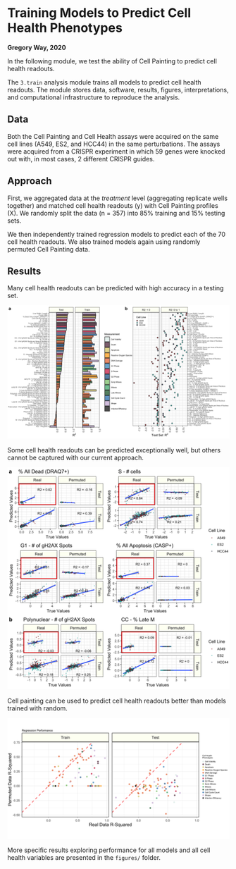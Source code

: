 # Training Models to Predict Cell Health Phenotypes

**Gregory Way, 2020**

In the following module, we test the ability of Cell Painting to predict cell health readouts.

The `3.train` analysis module trains all models to predict cell health readouts.
The module stores data, software, results, figures, interpretations, and computational infrastructure to reproduce the analysis.

## Data

Both the Cell Painting and Cell Health assays were acquired on the same cell lines (A549, ES2, and HCC44) in the same perturbations.
The assays were acquired from a CRISPR experiment in which 59 genes were knocked out with, in most cases, 2 different CRISPR guides.

## Approach

First, we aggregated data at the _treatment_ level (aggregating replicate wells together) and matched cell health readouts (y) with Cell Painting profiles (X).
We randomly split the data (n = 357) into 85% training and 15% testing sets.

We then independently trained regression models to predict each of the 70 cell health readouts.
We also trained models again using randomly permuted Cell Painting data.

## Results

Many cell health readouts can be predicted with high accuracy in a testing set.

![Regression Model Performance](https://raw.githubusercontent.com/broadinstitute/cell-health/master/3.train/figures/regression/modz/regression_performance_figure_modz.png)

Some cell health readouts can be predicted exceptionally well, but others cannot be captured with our current approach.

![Individual Model Performance](https://raw.githubusercontent.com/broadinstitute/cell-health/master/3.train/figures/regression/modz/supplementary_figure_example_distributions.png)

Cell painting can be used to predict cell health readouts better than models trained with random.

![performance summary](https://raw.githubusercontent.com/broadinstitute/cell-health/master/3.train/figures/regression/modz/r_squared_comparison_scatter_modz.png)

More specific results exploring performance for all models and all cell health variables are presented in the `figures/` folder.
